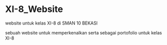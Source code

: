 # XI-8_Website
website untuk kelas XI-8 di SMAN 10 BEKASI

sebuah website untuk memperkenalkan serta sebagai portofolio untuk kelas XI-8
